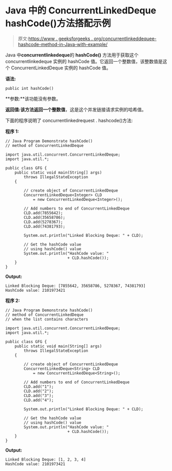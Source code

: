 # Java 中的 ConcurrentLinkedDeque hashCode()方法搭配示例

> 原文:[https://www . geeksforgeeks . org/concurrentlinkeddequee-hashcode-method-in-Java-with-example/](https://www.geeksforgeeks.org/concurrentlinkeddeque-hashcode-method-in-java-with-example/)

Java 中**concurrentlinkedeque**的 **hashCode()** 方法用于获取这个 concurrentlinkedeque 实例的 hashCode 值。它返回一个整数值，该整数值是这个 ConcurrentLinkedDeque 实例的 hashCode 值。

**语法:**

```
public int hashCode()
```

**参数:**该功能没有参数。

**返回值:**该方法返回一个**整数值**，这是这个并发链接请求实例的哈希值。

下面的程序说明了 concurrentlinkedrequest . hashcode()方法:

**程序 1:**

```
// Java Program Demonstrate hashCode()
// method of ConcurrentLinkedDeque

import java.util.concurrent.ConcurrentLinkedDeque;
import java.util.*;

public class GFG {
    public static void main(String[] args)
        throws IllegalStateException
    {

        // create object of ConcurrentLinkedDeque
        ConcurrentLinkedDeque<Integer> CLD
            = new ConcurrentLinkedDeque<Integer>();

        // Add numbers to end of ConcurrentLinkedDeque
        CLD.add(7855642);
        CLD.add(35658786);
        CLD.add(5278367);
        CLD.add(74381793);

        System.out.println("Linked Blocking Deque: " + CLD);

        // Get the hashCode value
        // using hashCode() value
        System.out.println("HashCode value: "
                           + CLD.hashCode());
    }
}
```

**Output:**

```
Linked Blocking Deque: [7855642, 35658786, 5278367, 74381793]
HashCode value: 2101973421

```

**程序 2:**

```
// Java Program Demonstrate hashCode()
// method of ConcurrentLinkedDeque
// when the list contains characters

import java.util.concurrent.ConcurrentLinkedDeque;
import java.util.*;

public class GFG {
    public static void main(String[] args)
        throws IllegalStateException
    {

        // create object of ConcurrentLinkedDeque
        ConcurrentLinkedDeque<String> CLD
            = new ConcurrentLinkedDeque<String>();

        // Add numbers to end of ConcurrentLinkedDeque
        CLD.add("1");
        CLD.add("2");
        CLD.add("3");
        CLD.add("4");

        System.out.println("Linked Blocking Deque: " + CLD);

        // Get the hashCode value
        // using hashCode() value
        System.out.println("HashCode value: "
                           + CLD.hashCode());
    }
}
```

**Output:**

```
Linked Blocking Deque: [1, 2, 3, 4]
HashCode value: 2101973421

```